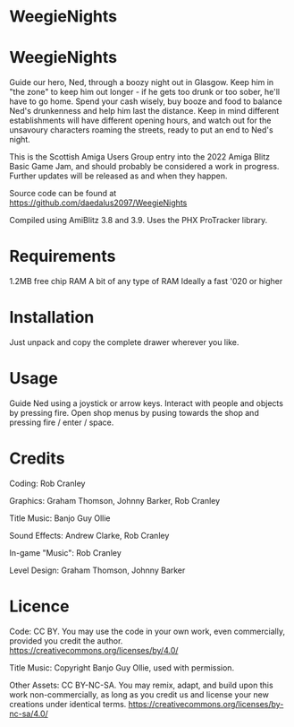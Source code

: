 # WeegieNights

WeegieNights
============

Guide our hero, Ned, through a boozy night out in Glasgow. Keep him in "the
zone" to keep him out longer - if he gets too drunk or too sober, he'll have to
go home. Spend your cash wisely, buy booze and food to balance Ned's
drunkenness and help him last the distance. Keep in mind different
establishments will have different opening hours, and watch out for the
unsavoury characters roaming the streets, ready to put an end to Ned's night.

This is the Scottish Amiga Users Group entry into the 2022 Amiga Blitz Basic
Game Jam, and should probably be considered a work in progress. Further updates
will be released as and when they happen.

Source code can be found at https://github.com/daedalus2097/WeegieNights

Compiled using AmiBlitz 3.8 and 3.9. Uses the PHX ProTracker library.


Requirements
============
1.2MB free chip RAM
A bit of any type of RAM
Ideally a fast '020 or higher


Installation
============
Just unpack and copy the complete drawer wherever you like.


Usage
=====
Guide Ned using a joystick or arrow keys. Interact with people and objects by
pressing fire. Open shop menus by pusing towards the shop and pressing fire / 
enter / space.


Credits
=======
Coding: Rob Cranley

Graphics: Graham Thomson, Johnny Barker, Rob Cranley

Title Music: Banjo Guy Ollie

Sound Effects: Andrew Clarke, Rob Cranley

In-game "Music": Rob Cranley

Level Design: Graham Thomson, Johnny Barker


Licence
=======
Code: CC BY. You may use the code in your own work, even commercially,
provided you credit the author. https://creativecommons.org/licenses/by/4.0/

Title Music: Copyright Banjo Guy Ollie, used with permission.

Other Assets: CC BY-NC-SA. You may remix, adapt, and build upon this work
non-commercially, as long as you credit us and license your new creations
under identical terms. https://creativecommons.org/licenses/by-nc-sa/4.0/
